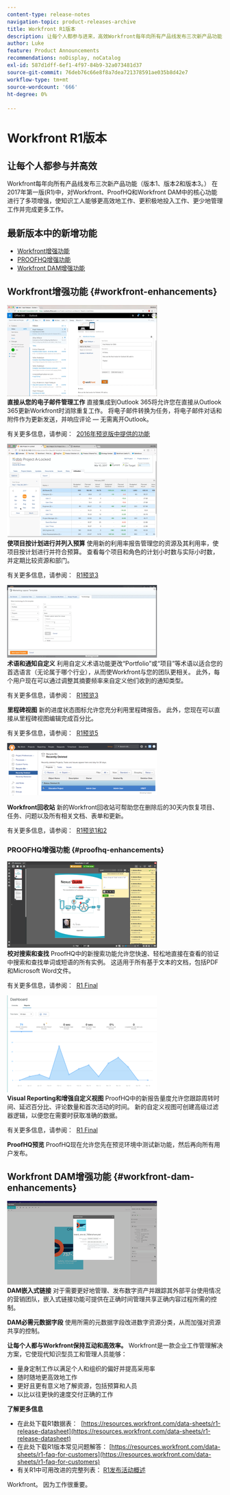```yaml
---
content-type: release-notes
navigation-topic: product-releases-archive
title: Workfront R1版本
description: 让每个人都参与进来，高效Workfront每年向所有产品线发布三次新产品功能（版本1、版本2和版本3。） 在2017年第一版(R1)中，对Workfront、ProofHQ和Workfront DAM中的核心功能进行了多项增强，使知识工人能够更高效地工作、更积极地投入工作、更少地管理工作并完成更多工作。
author: Luke
feature: Product Announcements
recommendations: noDisplay, noCatalog
exl-id: 587d1dff-6ef1-4f97-84b9-32a073481d37
source-git-commit: 76deb76c66e8f8a7dea721378591ae035b8d42e7
workflow-type: tm+mt
source-wordcount: '666'
ht-degree: 0%

---
```


# Workfront R1版本

## 让每个人都参与并高效

Workfront每年向所有产品线发布三次新产品功能（版本1、版本2和版本3。） 在2017年第一版(R1)中，对Workfront、ProofHQ和Workfront DAM中的核心功能进行了多项增强，使知识工人能够更高效地工作、更积极地投入工作、更少地管理工作并完成更多工作。

## 最新版本中的新增功能

* [Workfront增强功能](#workfront-enhancements)
* [PROOFHQ增强功能](#proofhq-enhancements)
* [Workfront DAM增强功能](#workfront-dam-enhancements)

## Workfront增强功能 {#workfront-enhancements}

![Outlook_365_Integration_1.png](assets/outlook-365-integration-1-350x212.png)\
**直接从您的电子邮件管理工作**
直接集成到Outlook 365将允许您在直接从Outlook 365更新Workfront时消除重复工作。 将电子邮件转换为任务，将电子邮件对话和附件作为更新发送，并响应评论 — 无需离开Outlook。

有关更多信息，请参阅：  [2016年预览版中提供的功能](../../../../product-announcements/product-releases/quarterly-release-archive/r1-release-activity/available-in-preview-in-2016.md)

![](assets/mceclip0-350x218.png)\
**使项目按计划进行并列入预算**
使用新的利用率报告管理您的资源及其利用率，使项目按计划进行并符合预算。 查看每个项目和角色的计划小时数与实际小时数，并定期比较资源和部门。

有关更多信息，请参阅：  [R1预览3](../../../../product-announcements/product-releases/quarterly-release-archive/r1-release-activity/r1-preview-3.md)

![](assets/mceclip1-350x169.png)\
**术语和通知自定义**
利用自定义术语功能更改“Portfolio”或“项目”等术语以适合您的首选语言（无论属于哪个行业），从而使Workfront与您的团队更相关。 此外，每个用户现在可以通过调整其摘要频率来自定义他们收到的通知类型。

有关更多信息，请参阅：  [R1预览3](../../../../product-announcements/product-releases/quarterly-release-archive/r1-release-activity/r1-preview-3.md)

**里程碑视图**
新的进度状态图标允许您充分利用里程碑报告。 此外，您现在可以直接从里程碑视图编辑完成百分比。

有关更多信息，请参阅：  [R1预览5](../../../../product-announcements/product-releases/quarterly-release-archive/r1-release-activity/r1-preview-5.md)

![](assets/mceclip3-350x122.png)

**Workfront回收站**
新的Workfront回收站可帮助您在删除后的30天内恢复项目、任务、问题以及所有相关文档、表单和更新。

有关更多信息，请参阅：  [R1预览1和2](../../../../product-announcements/product-releases/quarterly-release-archive/r1-release-activity/r1-peview-1-and-2.md)

### PROOFHQ增强功能 {#proofhq-enhancements}

![](assets/mceclip4-350x201.png)\
**校对搜索和查找**
ProofHQ中的新搜索功能允许您快速、轻松地直接在查看的验证中搜索和查找单词或短语的所有实例。 这适用于所有基于文本的文档，包括PDF和Microsoft Word文件。

有关更多信息，请参阅：  [R1 Final](../../../../product-announcements/product-releases/quarterly-release-archive/r1-release-activity/r1-final.md)

![](assets/mceclip5-350x226.png)\
**Visual Reporting和增强自定义视图**
ProofHQ中的新报告量度允许您跟踪周转时间、延迟百分比、评论数量和首次活动的时间。 新的自定义视图可创建高级过滤器逻辑，以便您在需要时获取准确的数据。

有关更多信息，请参阅：  [R1 Final](../../../../product-announcements/product-releases/quarterly-release-archive/r1-release-activity/r1-final.md)

**ProofHQ预览**
ProofHQ现在允许您先在预览环境中测试新功能，然后再向所有用户发布。

## Workfront DAM增强功能 {#workfront-dam-enhancements}

![](assets/mceclip6-350x195.png)\
**DAM嵌入式链接**
对于需要更好地管理、发布数字资产并跟踪其外部平台使用情况的营销团队，嵌入式链接功能可提供在正确时间管理共享正确内容过程所需的控制。

**DAM必需元数据字段**
使用所需的元数据字段改进数字资源分类，从而加强对资源共享的控制。

**让每个人都与Workfront保持互动和高效率。**
Workfront是一款企业工作管理解决方案，它使现代知识型员工和管理人员能够：

* 量身定制工作以满足个人和组织的偏好并提高采用率
* 随时随地更高效地工作
* 更好且更有意义地了解资源，包括预算和人员
* 以比以往更快的速度交付正确的工作

**了解更多信息**

* 在此处下载R1数据表：  [https://resources.workfront.com/data-sheets/r1-release-datasheet](https://resources.workfront.com/data-sheets/r1-release-datasheet)
* 在此处下载R1版本常见问题解答： [https://resources.workfront.com/data-sheets/r1-faq-for-customers](https://resources.workfront.com/data-sheets/r1-faq-for-customers)
* 有关R1中可用改进的完整列表： [R1发布活动概述](../../../../product-announcements/product-releases/quarterly-release-archive/r1-release-activity/r1-release-activity-overview.md)

Workfront。 因为工作很重要。
